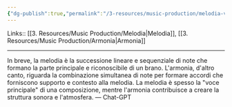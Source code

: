 ```yaml
---
{"dg-publish":true,"permalink":"/3-resources/music-production/melodia-vs-armonia/","tags":["type/note"]}
---
```


Links:: [[3. Resources/Music Production/Melodia\|Melodia]], [[3. Resources/Music Production/Armonia\|Armonia]]

---

In breve, la melodia è la successione lineare e sequenziale di note che formano la parte principale e riconoscibile di un brano. L'armonia, d'altro canto, riguarda la combinazione simultanea di note per formare accordi che forniscono supporto e contesto alla melodia. La melodia è spesso la "voce principale" di una composizione, mentre l'armonia contribuisce a creare la struttura sonora e l'atmosfera. — Chat-GPT


